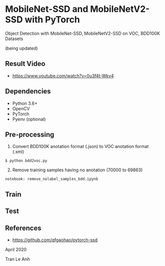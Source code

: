 # MobileNet-SSD and MobileNetV2-SSD with PyTorch

Object Detection with MobileNet-SSD, MobileNetV2-SSD on VOC, BDD100K Datasets

(being updated)
## Result Video
- https://www.youtube.com/watch?v=0u3f4t-Wkv4
## Dependencies
- Python 3.6+
- OpenCV
- PyTorch
- Pyenv (optional)

## Pre-processing
1. Convert BDD100K anotation format (.json) to VOC anotation format (.xml)
```bashrc
$ python bdd2voc.py
```
2. Remove training samples having no anotation (70000 to 69863)
```bashrc
notebook: remove_nolabel_samples_bdd.ipynb
```

## Train
## Test

## References
- https://github.com/qfgaohao/pytorch-ssd

April 2020

Tran Le Anh
